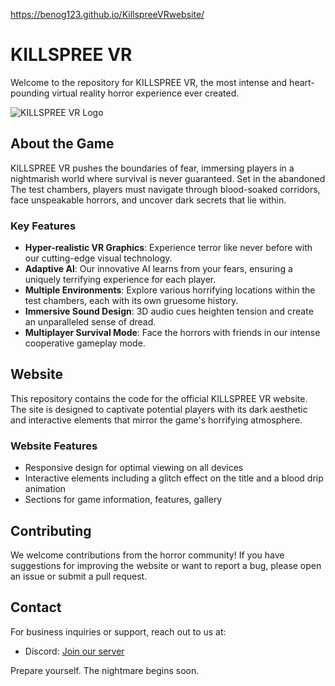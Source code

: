https://benog123.github.io/KillspreeVRwebsite/

# KILLSPREE VR

Welcome to the repository for KILLSPREE VR, the most intense and heart-pounding virtual reality horror experience ever created.

![KILLSPREE VR Logo](https://img.itch.zone/aW1nLzE1NzY2MDU3LmpwZw==/315x250%23c/gCUjUp.jpg)

## About the Game

KILLSPREE VR pushes the boundaries of fear, immersing players in a nightmarish world where survival is never guaranteed. Set in the abandoned The test chambers, players must navigate through blood-soaked corridors, face unspeakable horrors, and uncover dark secrets that lie within.

### Key Features

- **Hyper-realistic VR Graphics**: Experience terror like never before with our cutting-edge visual technology.
- **Adaptive AI**: Our innovative AI learns from your fears, ensuring a uniquely terrifying experience for each player.
- **Multiple Environments**: Explore various horrifying locations within the test chambers, each with its own gruesome history.
- **Immersive Sound Design**: 3D audio cues heighten tension and create an unparalleled sense of dread.
- **Multiplayer Survival Mode**: Face the horrors with friends in our intense cooperative gameplay mode.

## Website

This repository contains the code for the official KILLSPREE VR website. The site is designed to captivate potential players with its dark aesthetic and interactive elements that mirror the game's horrifying atmosphere.

### Website Features

- Responsive design for optimal viewing on all devices
- Interactive elements including a glitch effect on the title and a blood drip animation
- Sections for game information, features, gallery

## Contributing

We welcome contributions from the horror community! If you have suggestions for improving the website or want to report a bug, please open an issue or submit a pull request.

## Contact

For business inquiries or support, reach out to us at:

- Discord: [Join our server](https://discord.gg/killspreevr)

Prepare yourself. The nightmare begins soon.
